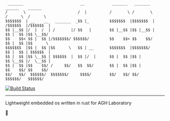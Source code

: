 ```
 _______                         __            _______   _______          ______    ______
/       \                       /  |          /       \ /       \        /      \  /      \
$$$$$$$  | __    __   _______  _$$ |_         $$$$$$$  |$$$$$$$  |      /$$$$$$  |/$$$$$$  |
$$ |__$$ |/  |  /  | /       |/ $$   |        $$ |__$$ |$$ |__$$ |      $$ |  $$ |$$ \__$$/
$$    $$< $$ |  $$ |/$$$$$$$/ $$$$$$/         $$    $$< $$    $$/       $$ |  $$ |$$      \
$$$$$$$  |$$ |  $$ |$$      \   $$ | __       $$$$$$$  |$$$$$$$/        $$ |  $$ | $$$$$$  |
$$ |  $$ |$$ \__$$ | $$$$$$  |  $$ |/  |      $$ |  $$ |$$ |            $$ \__$$ |/  \__$$ |
$$ |  $$ |$$    $$/ /     $$/   $$  $$/       $$ |  $$ |$$ |            $$    $$/ $$    $$/
$$/   $$/  $$$$$$/  $$$$$$$/     $$$$/        $$/   $$/ $$/              $$$$$$/   $$$$$$/
```

[![Build Status](https://travis-ci.com/twrdyyy/rust-rp-os.svg?branch=main)](https://travis-ci.com/twrdyyy/rust-rp-os)

---
Lightweight embedded os written in rust for AGH Laboratory

:rocket:
